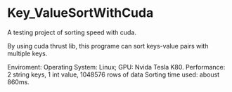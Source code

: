 # Key_ValueSortWithCuda

A testing project of sorting speed with cuda.

By using cuda thrust lib, this programe can sort keys-value pairs with multiple keys.

Enviroment:
Operating System: Linux; GPU: Nvida Tesla K80.
Performance:
2 string keys, 1 int value, 1048576 rows of data
Sorting time used: aboust 860ms.
